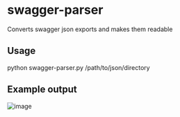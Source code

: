 # swagger-parser
Converts swagger json exports and makes them readable 

## Usage
python swagger-parser.py /path/to/json/directory


## Example output
![image](https://github.com/fancyc-bsi/swagger-parser/assets/85493503/b16bcdfc-2fea-4d1c-b876-197b057825ea)
